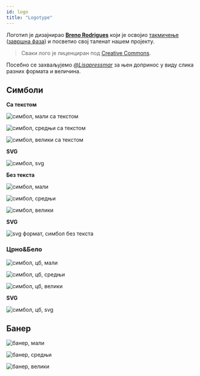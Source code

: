 ```yaml
---
id: logo
title: "Logotype"
---
```


Логотип је дизајнирао **[Breno Rodrigues](https://github.com/rodriguesbreno)** који је освојио [такмичење](https://github.com/verdaccio/verdaccio/issues/237) ([завршна фаза](https://github.com/verdaccio/verdaccio/issues/328)) и посветио свој таленат нашем пројекту.

> Сваки лого је лиценциран под [Creative Commons](https://github.com/verdaccio/verdaccio/blob/master/LICENSE-docs).

Посебно се захваљујемо *[@Lisapressmar](https://github.com/Lisapressmar)* за њен допринос у виду слика разних формата и величина.

## Симболи

__Са текстом__

![симбол, мали са текстом](assets/logo/symbol/png/logo-small-header-bottom.png)

![симбол, средњи са текстом](assets/logo/symbol/png/logo-small-header-bottom@2x.png)

![симбол, велики са текстом](assets/logo/symbol/png/logo-small-header-bottom@3x.png)

__SVG__

![симбол, svg](assets/logo/symbol/svg/logo-small-header-bottom.svg)

__Без текста__

![симбол, мали](assets/logo/symbol/png/verdaccio-tiny.png)

![симбол, средњи](assets/logo/symbol/png/verdaccio-tiny@2x.png)

![симбол, велики](assets/logo/symbol/png/verdaccio-tiny@3x.png)

__SVG__

![svg формат, симбол без текста](assets/logo/symbol/svg/verdaccio-tiny.svg)



### Црно&Бело

![симбол, цб, мали](assets/logo/symbol/png/verdaccio-blackwhite.png)

![симбол, цб, средњи](assets/logo/symbol/png/verdaccio-blackwhite@2x.png)

![симбол, цб, велики](assets/logo/symbol/png/verdaccio-blackwhite@3x.png)

__SVG__

![симбол, цб, svg](assets/logo/symbol/svg/verdaccio-blackwhite.svg)


## Банер

![банер, мали](assets/logo/banner/png/verdaccio-banner.png)

![банер, средњи](assets/logo/banner/png/verdaccio-banner@2x.png)

![банер, велики](assets/logo/banner/png/verdaccio-banner@3x.png)


